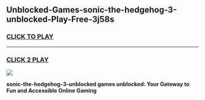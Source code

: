 
## Unblocked-Games-sonic-the-hedgehog-3-unblocked-Play-Free-3j58s
<h3>
<a href="https://premium76.site?title=sonic-the-hedgehog-3-unblocked&ref=12A">CLICK TO PLAY</a></h3>
<hr>

<h3>
<a href="https://premium76.site?title=sonic-the-hedgehog-3-unblocked&ref=12A">CLICK 2 PLAY</a>
  
</h3>

<a href="https://premium76.site?title=sonic-the-hedgehog-3-unblocked&ref=12A"><img src="https://clearcache.store/games.png"></a>


**sonic-the-hedgehog-3-unblocked games unblocked: Your Gateway to Fun and Accessible Online Gaming**
